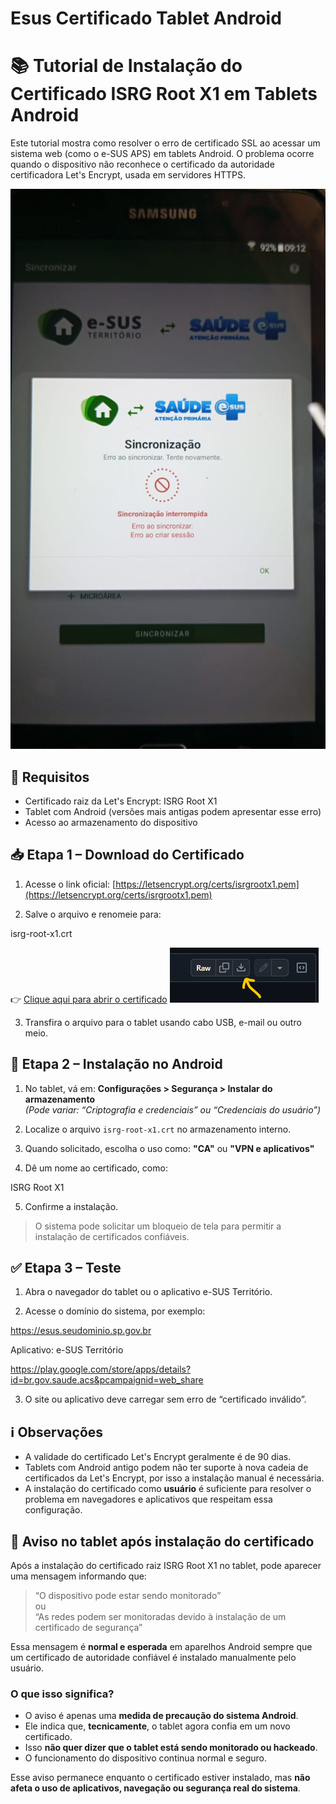 # Esus Certificado Tablet Android

# 📚 Tutorial de Instalação do Certificado ISRG Root X1 em Tablets Android

Este tutorial mostra como resolver o erro de certificado SSL ao acessar um sistema web (como o e-SUS APS) em tablets Android. O problema ocorre quando o dispositivo não reconhece o certificado da autoridade certificadora Let's Encrypt, usada em servidores HTTPS.


![Exemplo de instalação](./Esus.jpeg)


## 🔧 Requisitos

- Certificado raiz da Let's Encrypt: ISRG Root X1
- Tablet com Android (versões mais antigas podem apresentar esse erro)
- Acesso ao armazenamento do dispositivo

## 📥 Etapa 1 – Download do Certificado

1. Acesse o link oficial:
   [https://letsencrypt.org/certs/isrgrootx1.pem](https://letsencrypt.org/certs/isrgrootx1.pem)

2. Salve o arquivo e renomeie para:

isrg-root-x1.crt

👉 [Clique aqui para abrir o certificado](./isrg-root-x1.crt)   ![Botão de download no GitHub  ](./download.png)

3. Transfira o arquivo para o tablet usando cabo USB, e-mail ou outro meio.

## 📲 Etapa 2 – Instalação no Android

1. No tablet, vá em:
**Configurações > Segurança > Instalar do armazenamento**  
*(Pode variar: “Criptografia e credenciais” ou “Credenciais do usuário”)*

2. Localize o arquivo `isrg-root-x1.crt` no armazenamento interno.

3. Quando solicitado, escolha o uso como:
**"CA"** ou **"VPN e aplicativos"**

4. Dê um nome ao certificado, como:

ISRG Root X1


5. Confirme a instalação.

> O sistema pode solicitar um bloqueio de tela para permitir a instalação de certificados confiáveis.

## ✅ Etapa 3 – Teste

1. Abra o navegador do tablet ou o aplicativo e-SUS Território.

2. Acesse o domínio do sistema, por exemplo:

https://esus.seudominio.sp.gov.br

Aplicativo: e-SUS Território

https://play.google.com/store/apps/details?id=br.gov.saude.acs&pcampaignid=web_share


3. O site ou aplicativo deve carregar sem erro de “certificado inválido”.

## ℹ️ Observações

- A validade do certificado Let's Encrypt geralmente é de 90 dias.  
- Tablets com Android antigo podem não ter suporte à nova cadeia de certificados da Let's Encrypt, por isso a instalação manual é necessária.  
- A instalação do certificado como **usuário** é suficiente para resolver o problema em navegadores e aplicativos que respeitam essa configuração.

## 🔔 Aviso no tablet após instalação do certificado

Após a instalação do certificado raiz ISRG Root X1 no tablet, pode aparecer uma mensagem informando que:

> “O dispositivo pode estar sendo monitorado”  
> ou  
> “As redes podem ser monitoradas devido à instalação de um certificado de segurança”

Essa mensagem é **normal e esperada** em aparelhos Android sempre que um certificado de autoridade confiável é instalado manualmente pelo usuário.

### O que isso significa?

- O aviso é apenas uma **medida de precaução do sistema Android**.
- Ele indica que, **tecnicamente**, o tablet agora confia em um novo certificado.
- Isso **não quer dizer que o tablet está sendo monitorado ou hackeado**.
- O funcionamento do dispositivo continua normal e seguro.

Esse aviso permanece enquanto o certificado estiver instalado, mas **não afeta o uso de aplicativos, navegação ou segurança real do sistema**.




